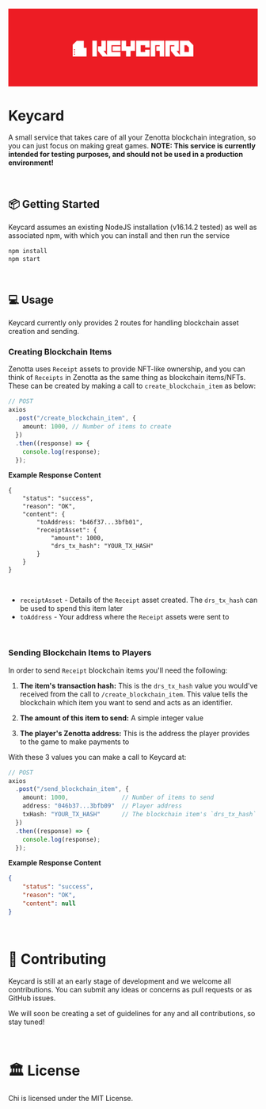 <div id="top"></div>

<!-- PROJECT LOGO -->
<br />

<div align="center">
  <a>
    <img src="https://github.com/Zenotta/Keycard/blob/main/assets/title.png" alt="Logo">
  </a>
</div>

# Keycard

A small service that takes care of all your Zenotta blockchain integration, so you can just focus on making great games.
<b>NOTE: This service is currently intended for testing purposes, and should not be used in a production environment!</b>

<br />

<!-- GETTING STARTED -->

## 📦 Getting Started

Keycard assumes an existing NodeJS installation (v16.14.2 tested) as well as associated npm, with which
you can install and then run the service

```
npm install
npm start
```

<br />

## 💻 Usage

Keycard currently only provides 2 routes for handling blockchain asset creation and sending.

### Creating Blockchain Items

Zenotta uses `Receipt` assets to provide NFT-like ownership, and you can think of `Receipts` in 
Zenotta as the same thing as blockchain items/NFTs. These can be created by making a
call to `create_blockchain_item` as below:

```typescript
// POST
axios
  .post("/create_blockchain_item", {
    amount: 1000, // Number of items to create
  })
  .then((response) => {
    console.log(response);
  });
```

<b>Example Response Content</b>

```
{
    "status": "success",
    "reason": "OK",
    "content": {
        "toAddress: "b46f37...3bfb01",
        "receiptAsset": {
            "amount": 1000,
            "drs_tx_hash": "YOUR_TX_HASH"
        }
    }
}
```
<br/>

* `receiptAsset` - Details of the `Receipt` asset created. The `drs_tx_hash` can be used to spend this item later
* `toAddress` - Your address where the `Receipt` assets were sent to 


<br />

### Sending Blockchain Items to Players

In order to send `Receipt` blockchain items you'll need the following:

1. <b>The item's transaction hash:</b> This is the `drs_tx_hash` value you would've received from the call to 
`/create_blockchain_item`. This value tells the blockchain which item you want to send and acts as an identifier.

2. <b>The amount of this item to send:</b> A simple integer value

3. <b>The player's Zenotta address:</b> This is the address the player provides to the game to make payments to

With these 3 values you can make a call to Keycard at:

```typescript
// POST
axios
  .post("/send_blockchain_item", {
    amount: 1000,               // Number of items to send
    address: "046b37...3bfb09"  // Player address
    txHash: "YOUR_TX_HASH"      // The blockchain item's `drs_tx_hash`
  })
  .then((response) => {
    console.log(response);
  });
```

<b>Example Response Content</b>

```json
{
    "status": "success",
    "reason": "OK",
    "content": null
}
```

<br />

# 🤝 Contributing

Keycard is still at an early stage of development and we welcome all contributions. You can submit any ideas or concerns as pull requests or as GitHub issues.

We will soon be creating a set of guidelines for any and all contributions, so stay tuned!

<br />

# 🏛 License

Chi is licensed under the MIT License.